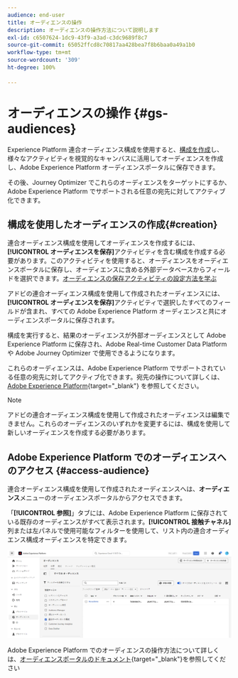 ```yaml
---
audience: end-user
title: オーディエンスの操作
description: オーディエンスの操作方法について説明します
exl-id: c6507624-1dc9-43f9-a3ad-c3dc9689f8c7
source-git-commit: 65052ffcd8c70817aa428bea7f8b6baa0a49a1b0
workflow-type: tm+mt
source-wordcount: '309'
ht-degree: 100%

---
```


# オーディエンスの操作 {#gs-audiences}

Experience Platform 連合オーディエンス構成を使用すると、[構成を作成](../compositions/gs-compositions.md)し、様々なアクティビティを視覚的なキャンバスに活用してオーディエンスを作成し、Adobe Experience Platform オーディエンスポータルに保存できます。

その後、Journey Optimizer でこれらのオーディエンスをターゲットにするか、Adobe Experience Platform でサポートされる任意の宛先に対してアクティブ化できます。

## 構成を使用したオーディエンスの作成{#creation}

連合オーディエンス構成を使用してオーディエンスを作成するには、**[!UICONTROL オーディエンスを保存]**&#x200B;アクティビティを含む構成を作成する必要があります。このアクティビティを使用すると、オーディエンスをオーディエンスポータルに保存し、オーディエンスに含める外部データベースからフィールドを選択できます。[オーディエンスの保存アクティビティの設定方法を学ぶ](../compositions/activities/save-audience.md)

アドビの連合オーディエンス構成を使用して作成されたオーディエンスには、**[!UICONTROL オーディエンスを保存]**&#x200B;アクティビティで選択したすべてのフィールドが含まれ、すべての Adobe Experience Platform オーディエンスと共にオーディエンスポータルに保存されます。

構成を実行すると、結果のオーディエンスが外部オーディエンスとして Adobe Experience Platform に保存され、Adobe Real-time Customer Data Platform や Adobe Journey Optimizer で使用できるようになります。

これらのオーディエンスは、Adobe Experience Platform でサポートされている任意の宛先に対してアクティブ化できます。宛先の操作について詳しくは、[Adobe Experience Platform](https://experienceleague.adobe.com/ja/docs/experience-platform/destinations/home){target="_blank"} を参照してください。

>[!NOTE]
>
>アドビの連合オーディエンス構成を使用して作成されたオーディエンスは編集できません。これらのオーディエンスのいずれかを変更するには、構成を使用して新しいオーディエンスを作成する必要があります。

## Adobe Experience Platform でのオーディエンスへのアクセス {#access-audience}

連合オーディエンス構成を使用して作成されたオーディエンスへは、**オーディエンス**&#x200B;メニューのオーディエンスポータルからアクセスできます。

「**[!UICONTROL 参照]**」タブには、Adobe Experience Platform に保存されている既存のオーディエンスがすべて表示されます。**[!UICONTROL 接触チャネル]**&#x200B;列または左パネルで使用可能なフィルターを使用して、リスト内の連合オーディエンス構成オーディエンスを特定できます。

![](assets/audiences-list.png)

Adobe Experience Platform でのオーディエンスの操作方法について詳しくは、[オーディエンスポータルのドキュメント](https://experienceleague.adobe.com/ja/docs/experience-platform/segmentation/ui/audience-portal){target="_blank"}を参照してください

<!-- add link to this donc once published: https://jira.corp.adobe.com/browse/PLAT-198674-->